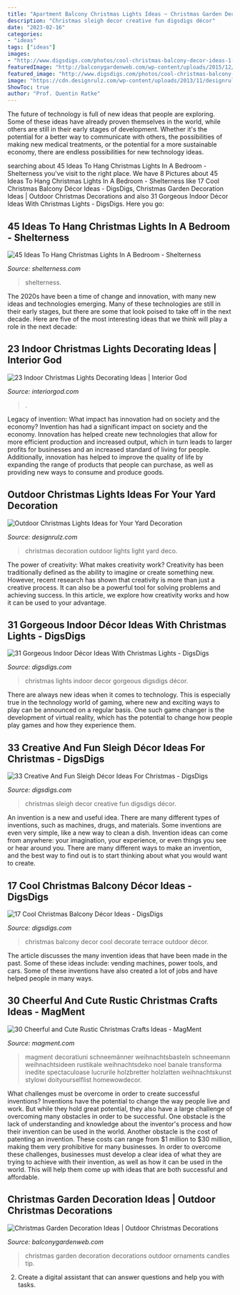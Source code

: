 ```yaml
---
title: "Apartment Balcony Christmas Lights Ideas ~ Christmas Garden Decoration Ideas"
description: "Christmas sleigh decor creative fun digsdigs décor"
date: "2023-02-16"
categories:
- "ideas"
tags: ["ideas"]
images:
- "http://www.digsdigs.com/photos/cool-christmas-balcony-decor-ideas-1-554x831.jpg"
featuredImage: "http://balconygardenweb.com/wp-content/uploads/2015/12/garden-christmas-decoration-1_mini.jpg"
featured_image: "http://www.digsdigs.com/photos/cool-christmas-balcony-decor-ideas-1-554x831.jpg"
image: "https://cdn.designrulz.com/wp-content/uploads/2013/11/designrulz-deco-christmas-2.jpg"
ShowToc: true
author: "Prof. Quentin Ratke"
---
```



The future of technology is full of new ideas that people are exploring. Some of these ideas have already proven themselves in the world, while others are still in their early stages of development. Whether it's the potential for a better way to communicate with others, the possibilities of making new medical treatments, or the potential for a more sustainable economy, there are endless possibilities for new technology ideas.

	

		
searching about 45 Ideas To Hang Christmas Lights In A Bedroom - Shelterness you've visit to the right place. We have 8 Pictures about 45 Ideas To Hang Christmas Lights In A Bedroom - Shelterness like 17 Cool Christmas Balcony Décor Ideas - DigsDigs, Christmas Garden Decoration Ideas | Outdoor Christmas Decorations and also 31 Gorgeous Indoor Décor Ideas With Christmas Lights - DigsDigs. Here you go:
		
    
## 45 Ideas To Hang Christmas Lights In A Bedroom - Shelterness

<img loading=lazy src="https://i.shelterness.com/2011/11/15-ideas-to-hang-christmas-lights-in-a-bedroom-15.jpg" onerror="this.onerror=null;this.src='https://tse2.mm.bing.net/th?id=OIP.Vu3pqU4CbK6x8J8Rt-IZRwHaLH&amp;pid=15.1';" alt="45 Ideas To Hang Christmas Lights In A Bedroom - Shelterness">

_Source: shelterness.com_

>shelterness. 

	

The 2020s have been a time of change and innovation, with many new ideas and technologies emerging. Many of these technologies are still in their early stages, but there are some that look poised to take off in the next decade. Here are five of the most interesting ideas that we think will play a role in the next decade:

    
## 23 Indoor Christmas Lights Decorating Ideas | Interior God

<img loading=lazy src="http://interiorgod.com/wp-content/uploads/2016/10/Gorgeous-Indoor-Decor-Ideas-With-Christmas-Lights.jpg" onerror="this.onerror=null;this.src='https://tse3.mm.bing.net/th?id=OIP.O5JipfFbeQgEtE81cZWs_QHaLG&amp;pid=15.1';" alt="23 Indoor Christmas Lights Decorating Ideas | Interior God">

_Source: interiorgod.com_

>. 

	

Legacy of invention: What impact has innovation had on society and the economy?
Invention has had a significant impact on society and the economy. Innovation has helped create new technologies that allow for more efficient production and increased output, which in turn leads to larger profits for businesses and an increased standard of living for people. Additionally, innovation has helped to improve the quality of life by expanding the range of products that people can purchase, as well as providing new ways to consume and produce goods.

    
## Outdoor Christmas Lights Ideas For Your Yard Decoration

<img loading=lazy src="https://cdn.designrulz.com/wp-content/uploads/2013/11/designrulz-deco-christmas-2.jpg" onerror="this.onerror=null;this.src='https://tse4.mm.bing.net/th?id=OIP.8AufbLgxyBbtVUs8PEe1EQHaHa&amp;pid=15.1';" alt="Outdoor Christmas Lights Ideas for Your Yard Decoration">

_Source: designrulz.com_

>christmas decoration outdoor lights light yard deco. 

	

The power of creativity: What makes creativity work?
Creativity has been traditionally defined as the ability to imagine or create something new. However, recent research has shown that creativity is more than just a creative process. It can also be a powerful tool for solving problems and achieving success. In this article, we explore how creativity works and how it can be used to your advantage.

    
## 31 Gorgeous Indoor Décor Ideas With Christmas Lights - DigsDigs

<img loading=lazy src="https://www.digsdigs.com/photos/gorgeous-indoor-decor-ideas-with-christmas-lights-5-554x738.jpg" onerror="this.onerror=null;this.src='https://tse4.mm.bing.net/th?id=OIP.dOZknTYCCtNF520DhU1YrAHaJ3&amp;pid=15.1';" alt="31 Gorgeous Indoor Décor Ideas With Christmas Lights - DigsDigs">

_Source: digsdigs.com_

>christmas lights indoor decor gorgeous digsdigs décor. 

	

There are always new ideas when it comes to technology. This is especially true in the technology world of gaming, where new and exciting ways to play can be announced on a regular basis. One such game changer is the development of virtual reality, which has the potential to change how people play games and how they experience them.

    
## 33 Creative And Fun Sleigh Décor Ideas For Christmas - DigsDigs

<img loading=lazy src="https://www.digsdigs.com/photos/fun-and-creative-sleigh-decor-ideas-for-christmas-19.jpg" onerror="this.onerror=null;this.src='https://tse3.mm.bing.net/th?id=OIP.MiTP-OAt5UseoLR5oRNFEAAAAA&amp;pid=15.1';" alt="33 Creative And Fun Sleigh Décor Ideas For Christmas - DigsDigs">

_Source: digsdigs.com_

>christmas sleigh decor creative fun digsdigs décor. 

	

An invention is a new and useful idea. There are many different types of inventions, such as machines, drugs, and materials. Some inventions are even very simple, like a new way to clean a dish. Invention ideas can come from anywhere: your imagination, your experience, or even things you see or hear around you. There are many different ways to make an invention, and the best way to find out is to start thinking about what you would want to create.

    
## 17 Cool Christmas Balcony Décor Ideas - DigsDigs

<img loading=lazy src="http://www.digsdigs.com/photos/cool-christmas-balcony-decor-ideas-1-554x831.jpg" onerror="this.onerror=null;this.src='https://tse3.mm.bing.net/th?id=OIP.-Lfs4_JCBokB4dZUGaALMwHaLH&amp;pid=15.1';" alt="17 Cool Christmas Balcony Décor Ideas - DigsDigs">

_Source: digsdigs.com_

>christmas balcony decor cool decorate terrace outdoor décor. 

	

The article discusses the many invention ideas that have been made in the past. Some of these ideas include: vending machines, power tools, and cars. Some of these inventions have also created a lot of jobs and have helped people in many ways.

    
## 30 Cheerful And Cute Rustic Christmas Crafts Ideas - MagMent

<img loading=lazy src="http://magment.com/wp-content/uploads/2016/10/Rustic-Christmas-Decor.jpg" onerror="this.onerror=null;this.src='https://tse2.mm.bing.net/th?id=OIP.u3XoDlZ4yOuRcq9mUsLBtgHaNK&amp;pid=15.1';" alt="30 Cheerful and Cute Rustic Christmas Crafts Ideas - MagMent">

_Source: magment.com_

>magment decoratiuni schneemänner weihnachtsbasteln schneemann weihnachtsideen rustikale weihnachtsdeko noel banale transforma inedite spectaculoase lucrurile holzbretter holzlatten weihnachtskunst stylowi doityourselflist homewowdecor. 

	

What challenges must be overcome in order to create successful inventions?
Inventions have the potential to change the way people live and work. But while they hold great potential, they also have a large challenge of overcoming many obstacles in order to be successful. One obstacle is the lack of understanding and knowledge about the inventor's process and how their invention can be used in the world. Another obstacle is the cost of patenting an invention. These costs can range from $1 million to $30 million, making them very prohibitive for many businesses. In order to overcome these challenges, businesses must develop a clear idea of what they are trying to achieve with their invention, as well as how it can be used in the world. This will help them come up with ideas that are both successful and affordable.

    
## Christmas Garden Decoration Ideas | Outdoor Christmas Decorations

<img loading=lazy src="http://balconygardenweb.com/wp-content/uploads/2015/12/garden-christmas-decoration-1_mini.jpg" onerror="this.onerror=null;this.src='https://tse1.mm.bing.net/th?id=OIP.TR2PZMfUVvHiEKOQKLEmkwHaJ4&amp;pid=15.1';" alt="Christmas Garden Decoration Ideas | Outdoor Christmas Decorations">

_Source: balconygardenweb.com_

>christmas garden decoration decorations outdoor ornaments candles tip. 

	

2. Create a digital assistant that can answer questions and help you with tasks.

